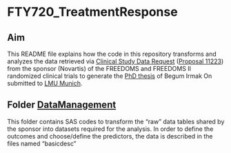 ﻿# FTY720_TreatmentResponse
## Aim
This README file explains how the code in this repository transforms and analyzes the data retrieved via [Clinical Study Data Request](https://www.clinicalstudydatarequest.com) ([Proposal 11223](https://www.clinicalstudydatarequest.com/Posting.aspx?ID=20600&GroupID=SUMMARIES)) from the sponsor (Novartis) of the FREEDOMS and FREEDOMS II randomized clinical trials to generate the [PhD thesis](https://edoc.ub.uni-muenchen.de/32918/) of Begum Irmak On submitted to [LMU Munich](https://www.lmu.de).

## Folder [DataManagement](https://github.com/irmakon/FTY720_TreatmentResponse/tree/main/DataManagement)
This folder contains SAS codes to transform the “raw” data tables shared by the sponsor into datasets required for the analysis. In order to define the outcomes and choose/define the predictors, the data is described in the files named “basicdesc” 
